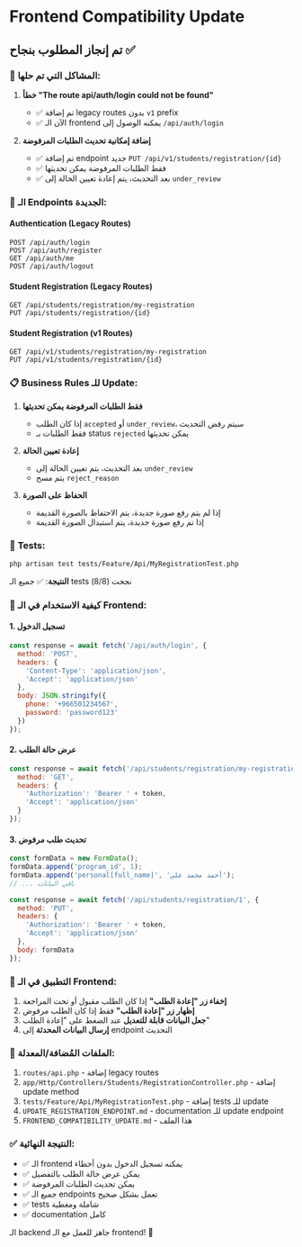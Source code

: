 # Frontend Compatibility Update

## تم إنجاز المطلوب بنجاح ✅

### 🔧 **المشاكل التي تم حلها:**

1. **خطأ "The route api/auth/login could not be found"**
   - ✅ تم إضافة legacy routes بدون `v1` prefix
   - ✅ الآن الـ frontend يمكنه الوصول إلى `/api/auth/login`

2. **إضافة إمكانية تحديث الطلبات المرفوضة**
   - ✅ تم إضافة endpoint جديد `PUT /api/v1/students/registration/{id}`
   - ✅ فقط الطلبات المرفوضة يمكن تحديثها
   - ✅ بعد التحديث، يتم إعادة تعيين الحالة إلى `under_review`

### 🚀 **الـ Endpoints الجديدة:**

#### Authentication (Legacy Routes)
```
POST /api/auth/login
POST /api/auth/register
GET /api/auth/me
POST /api/auth/logout
```

#### Student Registration (Legacy Routes)
```
GET /api/students/registration/my-registration
PUT /api/students/registration/{id}
```

#### Student Registration (v1 Routes)
```
GET /api/v1/students/registration/my-registration
PUT /api/v1/students/registration/{id}
```

### 📋 **Business Rules للـ Update:**

1. **فقط الطلبات المرفوضة يمكن تحديثها**
   - إذا كان الطلب `accepted` أو `under_review`، سيتم رفض التحديث
   - فقط الطلبات بـ status `rejected` يمكن تحديثها

2. **إعادة تعيين الحالة**
   - بعد التحديث، يتم تعيين الحالة إلى `under_review`
   - يتم مسح `reject_reason`

3. **الحفاظ على الصورة**
   - إذا لم يتم رفع صورة جديدة، يتم الاحتفاظ بالصورة القديمة
   - إذا تم رفع صورة جديدة، يتم استبدال الصورة القديمة

### 🧪 **Tests:**

```bash
php artisan test tests/Feature/Api/MyRegistrationTest.php
```

**النتيجة**: ✅ جميع الـ tests نجحت (8/8)

### 📝 **كيفية الاستخدام في الـ Frontend:**

#### 1. تسجيل الدخول
```javascript
const response = await fetch('/api/auth/login', {
  method: 'POST',
  headers: {
    'Content-Type': 'application/json',
    'Accept': 'application/json'
  },
  body: JSON.stringify({
    phone: '+966501234567',
    password: 'password123'
  })
});
```

#### 2. عرض حالة الطلب
```javascript
const response = await fetch('/api/students/registration/my-registration', {
  method: 'GET',
  headers: {
    'Authorization': 'Bearer ' + token,
    'Accept': 'application/json'
  }
});
```

#### 3. تحديث طلب مرفوض
```javascript
const formData = new FormData();
formData.append('program_id', 1);
formData.append('personal[full_name]', 'أحمد محمد علي');
// ... باقي البيانات

const response = await fetch('/api/students/registration/1', {
  method: 'PUT',
  headers: {
    'Authorization': 'Bearer ' + token,
    'Accept': 'application/json'
  },
  body: formData
});
```

### 🎯 **التطبيق في الـ Frontend:**

1. **إخفاء زر "إعادة الطلب"** إذا كان الطلب مقبول أو تحت المراجعة
2. **إظهار زر "إعادة الطلب"** فقط إذا كان الطلب مرفوض
3. **جعل البيانات قابلة للتعديل** عند الضغط على "إعادة الطلب"
4. **إرسال البيانات المحدثة** إلى endpoint التحديث

### 📁 **الملفات المُضافة/المعدلة:**

1. `routes/api.php` - إضافة legacy routes
2. `app/Http/Controllers/Students/RegistrationController.php` - إضافة update method
3. `tests/Feature/Api/MyRegistrationTest.php` - إضافة tests للـ update
4. `UPDATE_REGISTRATION_ENDPOINT.md` - documentation للـ update endpoint
5. `FRONTEND_COMPATIBILITY_UPDATE.md` - هذا الملف

### ✅ **النتيجة النهائية:**

- ✅ الـ frontend يمكنه تسجيل الدخول بدون أخطاء
- ✅ يمكن عرض حالة الطلب بالتفصيل
- ✅ يمكن تحديث الطلبات المرفوضة
- ✅ جميع الـ endpoints تعمل بشكل صحيح
- ✅ tests شاملة ومغطية
- ✅ documentation كامل

الـ backend جاهز للعمل مع الـ frontend! 🚀

